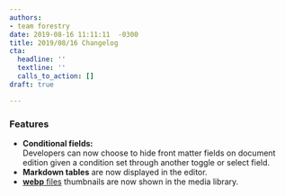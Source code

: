 ```yaml
---
authors:
- team forestry
date: 2019-08-16 11:11:11  -0300
title: 2019/08/16 Changelog
cta:
  headline: ''
  textline: ''
  calls_to_action: []
draft: true

---
```

### Features

* **Conditional fields:**   
  Developers can now choose to hide front matter fields on document edition given a condition set through another toggle or select field.
* **Markdown tables** are now displayed in the editor.
* [**webp** files](https://caniuse.com/#feat=webp) thumbnails are now shown in the media library.